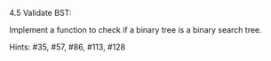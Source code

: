 4.5 Validate BST:

Implement a function to check if a binary tree is a binary search tree.

Hints: #35, #57, #86, #113, #128